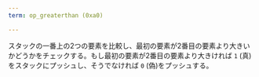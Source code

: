 ```yaml
---
term: op_greaterthan (0xa0)

---
```

スタックの一番上の2つの要素を比較し、最初の要素が2番目の要素より大きいかどうかをチェックする。もし最初の要素が2番目の要素より大きければ `1` (真)をスタックにプッシュし、そうでなければ `0` (偽)をプッシュする。